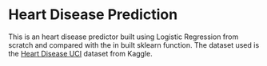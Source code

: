 # Heart Disease Prediction

This is an heart disease predictor built using Logistic Regression from scratch and compared with the in built sklearn function. The dataset used is the [Heart Disease UCI](https://www.kaggle.com/datasets/dileep070/heart-disease-prediction-using-logistic-regression) dataset from Kaggle.
